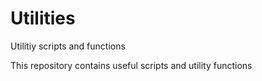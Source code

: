 # Utilities
Utilitiy scripts and functions

This repository contains useful scripts and utility functions
